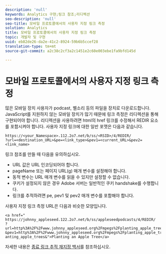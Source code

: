 ```yaml
---
description: 'null'
keywords: Analytics 구현;링크 참조;리디렉션
seo-description: 'null'
seo-title: 모바일 프로토콜에서의 사용자 지정 링크 측정
solution: Analytics
title: 모바일 프로토콜에서의 사용자 지정 링크 측정
topic: 개발자 및 구현
uuid: eb82de26-da2e-41c2-8924-59b6b5ccef28
translation-type: tm+mt
source-git-commit: a2c38c2cf3a2c1451e2c60e003ebe1fa9bfd145d

---
```



# 모바일 프로토콜에서의 사용자 지정 링크 측정

많은 모바일 장치 사용자가 podcast, 벨소리 등의 파일을 장치로 다운로드합니다. JavaScript를 지원하지 않는 모바일 장치가 많기 때문에 링크 측정은 리디렉션을 통해 구현되어야 합니다. 리디렉션을 사용하려면 html의 href 링크를 수정해서 REDIR 요소를 포함시켜야 합니다. 사용자 지정 링크에 대한 일반 포맷은 다음과 같습니다.

```
https://<your_Namespace>.112.2o7.net/b/ss/<RSID>/4/REDIR/
?url=<destination_URL>&pe=<link_type>&pev1=<current_URL>&pev2=<link_name>
```

링크 참조를 만들 때 다음을 유의하십시오.

* URL 값은 URL 인코딩되어야 합니다.
* pageName 또는 페이지 URL(g) 매개 변수를 설정해야 합니다.
* 동적 변수는 URL 매개 변수를 읽을 수 있지만 설정할 수 없습니다.
* 쿠키가 설정되지 않은 경우 Adobe 서버는 일반적인 쿠키 handshake를 수행합니다.
* 링크를 추적하려면 pe, pev1 및 pev2 매개 변수를 포함해야 합니다.

사용자 지정 링크 측정 URL은 다음과 비슷한 모양입니다.

```
<a href=" https://johnny_appleseed.122.2o7.net/b/ss/appleseedpodcasts/4/REDIR/
?url=http%3A%2F%2Fwww.johnny_appleseed.org%2Fmpegs%2Fplanting_apple_trees.mpeg&pe=lnk_d
&pev1=http%3A%2F%2Fwww.johnny_appleseed.org%2Fmpegs%2Fplanting_apple_trees.mpeg&pev2=pl anting_apple_trees&">Planting an Apple Tree</a>
```

자세한 내용은 [종료 링크 추적 재지정 백서](https://marketing.adobe.com/resources/help/en_US/whitepapers/redirects/)를 참조하십시오.
